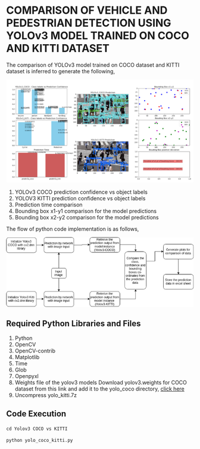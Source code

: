 # COMPARISON OF VEHICLE AND PEDESTRIAN DETECTION USING YOLOv3 MODEL TRAINED ON COCO AND KITTI DATASET

The comparison of YOLOv3 model trained on COCO dataset and KITTI dataset is inferred to generate the following,

![](/images/2.png)

1. YOLOv3 COCO prediction confidence vs object labels
2. YOLOV3 KITTI prediction confidence vs object labels
3. Prediction time comparison
4. Bounding box x1-y1 comparison for the model predictions 
5. Bounding box x2-y2 comparison for the model predictions

The flow of python code implementation is as follows, 

![](/images/1.png)

## Required Python Libraries and Files

1. Python 
2. OpenCV 
3. OpenCV-contrib
4. Matplotlib
5. Time 
6. Glob
7. Openpyxl
8. Weights file of the yolov3 models
Download yolov3.weights for COCO dataset from this link and add it to the yolo_coco directory,
[click here](https://pjreddie.com/darknet/yolo/)
9. Uncompress yolo_kitti.7z

## Code Execution 
`cd Yolov3 COCO vs KITTI` 

`python yolo_coco_kitti.py` 
